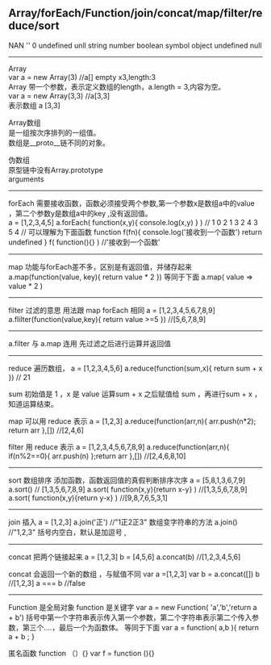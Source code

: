 Array/forEach/Function/join/concat/map/filter/reduce/sort
-----------------------------------------------------------------------
NAN '' 0 undefined unll
string number boolean symbol object undefined null

-----------------------------------------------------------------------
Array </br>
var a = new Array(3) //a[] empty x3,length:3 </br>
Array 带一个参数，表示定义数组的length，a.length = 3,内容为空。</br>
var a = new Array(3,3) //a[3,3]</br>
表示数组 a [3,3]</br>

Array数组</br>
是一组按次序排列的一组值。</br>
数组是__proto__链不同的对象。</br>


伪数组</br>
原型链中没有Array.prototype</br>
arguments</br>

-----------------------------------------------------------------------
forEach   需要接收函数，函数必须接受两个参数,第一个参数x是数组a中的value ，第二个参数y是数组a中的key  ,没有返回值。</br>
a = [1,2,3,4,5]
a.forEach( function(x,y){ console.log(x,y) } )
//
     1 0
     2 1
     3 2
     4 3
     5 4
//
可以理解为下面函数
function f(fn){ console.log('接收到一个函数') return undefined }
f(  function(){} ) //'接收到一个函数'

-----------------------------------------------------------------------
map 功能与forEach差不多，区别是有返回值，并储存起来
a.map(function(value, key){ return value * 2 })
等同于下面
a.map( value => value * 2 )

-----------------------------------------------------------------------
filter  过滤的意思   用法跟 map forEach 相同
a = [1,2,3,4,5,6,7,8,9]
a.flilter(function(value,key){ return value >=5 }) //[5,6,7,8,9]

-----------------------------------------------------------------------

a.filter 与 a.map 连用 
先过滤之后进行运算并返回值

-----------------------------------------------------------------------
reduce  遍历数组，
a = [1,2,3,4,5,6]
a.reduce(function(sum,x){ return sum + x }) // 21

sum 初始值是 1 ，x 是 value
运算sum + x 之后赋值给 sum ，再进行sum + x ，知道运算结束。

map 可以用 reduce 表示
a = [1,2,3]
a.reduce(function(arr,n){ arr.push(n*2); return arr },[]) //[2,4,6]

filter 用 reduce 表示
a = [1,2,3,4,5,6,7,8,9]
a.reduce(function(arr,n){ if(n%2==0){ arr.push(n) };return arr  },[]) //[2,4,6,8,10]

-----------------------------------------------------------------------
sort  数组排序 添加函数，函数返回值的真假判断排序次序
a = [5,8,1,3,6,7,9]
a.sort() // [1,3,5,6,7,8,9]
a.sort( function(x,y){return x-y} ) //[1,3,5,6,7,8,9]
a.sort( function(x,y){return y-x} ) //[9,8,7,6,5,3,1]

-----------------------------------------------------------------------
join 插入
a = [1,2,3]
a.join('正') //"1正2正3"
数组变字符串的方法 
a.join() //"1,2,3"     括号内空白，默认是加逗号  , 

-----------------------------------------------------------------------
concat   把两个链接起来
a = [1,2,3]
b = [4,5,6]
a.concat(b) //[1,2,3,4,5,6]

concat 会返回一个新的数组 ，与赋值不同
var a =[1,2,3]
var b = a.concat([])
b  //[1,2,3]
a === b  //false


-----------------------------------------------------------------------
Function 是全局对象 function 是关键字
var a = new  Function( 'a','b','return a + b')
括号中第一个字符串表示传入第一个参数，第二个字符串表示第二个传入参数，第三个....，最后一个为函数体。
等同于下面
var a = function( a,b ){ return a + b ; }

匿名函数  function （）{}
var f = function (){}